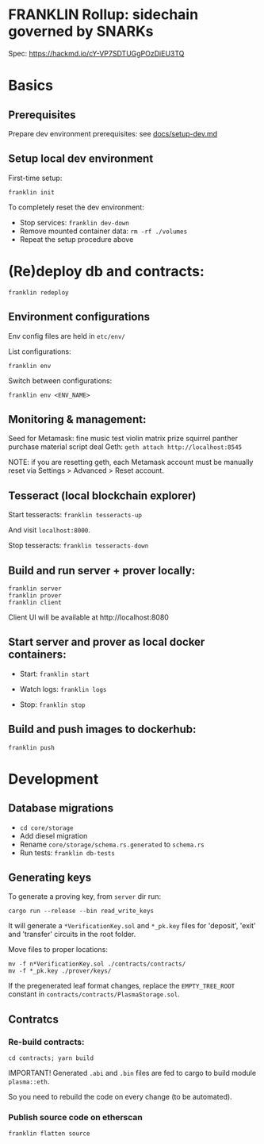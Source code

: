 # FRANKLIN Rollup: sidechain governed by SNARKs

Spec: https://hackmd.io/cY-VP7SDTUGgPOzDiEU3TQ

# Basics

## Prerequisites

Prepare dev environment prerequisites: see [docs/setup-dev.md](docs/setup-dev.md)

## Setup local dev environment

First-time setup:

```franklin init```

To completely reset the dev environment:

- Stop services:
```franklin dev-down```
- Remove mounted container data:
```rm -rf ./volumes```
- Repeat the setup procedure above

# (Re)deploy db and contraсts:

```franklin redeploy```

## Environment configurations

Env config files are held in `etc/env/`

List configurations:

```franklin env```

Switch between configurations:

```franklin env <ENV_NAME>```

## Monitoring & management:

Seed for Metamask: fine music test violin matrix prize squirrel panther purchase material script deal
Geth: ```geth attach http://localhost:8545```

NOTE: if you are resetting geth, each Metamask account must be manually reset via Settings > Advanced > Reset account.

## Tesseract (local blockchain explorer)

Start tesseracts:
```franklin tesseracts-up```

And visit `localhost:8000`.

Stop tesseracts:
```franklin tesseracts-down```

## Build and run server + prover locally:

```
franklin server
franklin prover
franklin client
```

Client UI will be available at http://localhost:8080

## Start server and prover as local docker containers:

- Start:
```franklin start```

- Watch logs:
```franklin logs```

- Stop:
```franklin stop```

## Build and push images to dockerhub:

```franklin push```

# Development

## Database migrations

- ```cd core/storage```
- Add diesel migration
- Rename `core/storage/schema.rs.generated` to `schema.rs`
- Run tests: ```franklin db-tests```

## Generating keys

To generate a proving key, from `server` dir run:

```
cargo run --release --bin read_write_keys
```

It will generate a `*VerificationKey.sol` and `*_pk.key` files for 'deposit', 'exit' and 'transfer' circuits in the root folder.

Move files to proper locations:

```shell
mv -f n*VerificationKey.sol ./contracts/contracts/
mv -f *_pk.key ./prover/keys/
```

If the pregenerated leaf format changes, replace the `EMPTY_TREE_ROOT` constant in `contracts/contracts/PlasmaStorage.sol`.

## Contratcs

### Re-build contracts:

```
cd contracts; yarn build
```

IMPORTANT! Generated `.abi` and `.bin` files are fed to cargo to build module `plasma::eth`. 

So you need to rebuild the code on every change (to be automated).

### Publish source code on etherscan

```
franklin flatten source
```
